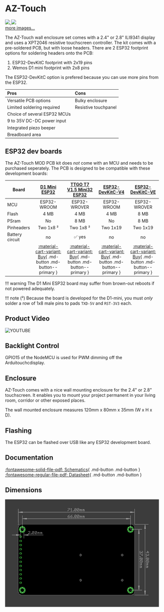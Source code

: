 # AZ-Touch

<div class="row justify-content-center">
        <a href="https://cdn.shopify.com/s/files/1/1509/1638/products/1.Main_ArduiTouch_1x_5a91fd6e-d707-48a1-bbae-31d001aaf76a_600x.jpg" data-toggle="lightbox" data-gallery="example-gallery" class="col-sm-6" data-title="AZ-Touch wall enclosure set with 2.4&quot; touchscreen" data-footer="Copyright az-delivery.de">
            <img src="https://cdn.shopify.com/s/files/1/1509/1638/products/1.Main_ArduiTouch_1x_5a91fd6e-d707-48a1-bbae-31d001aaf76a_600x.jpg" class="img-fluid">
        </a>
        <a href="https://cdn.shopify.com/s/files/1/1509/1638/products/1.main_600x.jpg" data-toggle="lightbox" data-gallery="example-gallery" class="col-sm-6" data-title="AZ-Touch wall enclosure set with 2.8&quot; touchscreen" data-footer="Copyright az-delivery.de">
            <img src="https://cdn.shopify.com/s/files/1/1509/1638/products/1.main_600x.jpg" class="img-fluid">
        </a>
</div>
<div>
        <a href="https://cdn.shopify.com/s/files/1/1509/1638/files/PXL_20201030_154855590_600x600.jpg" data-toggle="lightbox" data-gallery="example-gallery" rel="lightbox[work]" data-title="AZ-Touch Top PCB with headers" data-footer="Copyright az-delivery.de">more images...</a>
        <a href="https://cdn.shopify.com/s/files/1/1509/1638/files/PXL_20201030_155709352_600x600.jpg" data-toggle="lightbox" data-gallery="example-gallery" rel="lightbox[vacation]" data-title="AZ-Touch Bottom PCB with MCU" data-footer="Copyright az-delivery.de"></a>
        <a href="https://cdn.shopify.com/s/files/1/1509/1638/files/PXL_20201030_155641315_600x600.jpg" data-toggle="lightbox" data-gallery="example-gallery" rel="lightbox[vacation]" data-title="AZ-Touch PCB Side View" data-footer="Copyright az-delivery.de"></a>
        <a href="https://cdn.shopify.com/s/files/1/1509/1638/products/Web04_600x.jpg" data-toggle="lightbox" data-gallery="example-gallery" rel="lightbox[vacation]" data-title="Assembled AZ-Touch PCB" data-footer="Copyright az-delivery.de"></a>
</div>

The AZ-Touch wall enclosure set comes with a 2.4" or 2.8" ILI9341 display and uses a XPT2046 resistive touchscreen controller.
The kit comes with a pre-soldered PCB, but with loose headers.
There are 2 ESP32 footprint options for soldering headers onto the PCB:

1. ESP32-DevKitC footprint with 2x19 pins
2. Wemos D1 mini footprint with 2x8 pins

The ESP32-DevKitC option is prefered because you can use more pins from the ESP32.

| Pros                         | Cons
|:-----                        |:----
| Versatile PCB options        | Bulky enclosure
| Limited soldering required   | Resistive touchpanel
| Choice of several ESP32 MCUs
| 9 to 35V DC-DC power input
| Integrated piezo beeper
| Breadboard area


## ESP32 dev boards

The AZ-Touch MOD PCB kit does *not* come with an MCU and needs to be purchased seperately.
The PCB is designed to be compatible with these development boards:

| Board                   | [D1 Mini ESP32][1] | [TTGO T7 V1.5 Mini32 ESP32][2] | [ESP32-DevKitC-V4][3] | [ESP32-DevKitC-VE][4]
|-------------------------|:-------:|:-------:|:--------:|:--------:
| MCU                     | ESP32-WROOM | ESP32-WROVER | ESP32-WROOM | ESP32-WROVER
| Flash                   | 4 MB    | 4 MB   | 4 MB | 8 MB
| PSram                   | No      | 8 MB    | No      | 8 MB
| Pinheaders              | Two 1x8 ² | Two 1x8 ² | Two 1x19  | Two 1x19
| Battery circuit         | no | :white_check_mark: yes | no | no
| | [:material-cart-variant: Buy][1]{ .md-button .md-button--primary } | [:material-cart-variant: Buy][2]{ .md-button .md-button--primary } | [:material-cart-variant: Buy][3]{ .md-button .md-button--primary } | [:material-cart-variant: Buy][4]{ .md-button .md-button--primary }

!!! warning
    The D1 Mini ESP32 board may suffer from brown-out reboots if not powered adequately.

!!! note
    (²) Because the board is developed for the D1-mini, you must *only* solder a row of 1x8 male pins to pads `TXD-5V` and `RST-3V3` each.


## Product Video

![YOUTUBE](JvdXCSyFyOA)


## Backlight Control

GPIO15 of the NodeMCU is used for PWM dimming off the Arduitouchcdisplay.


## Enclosure

AZ-Touch comes with a nice wall mounting enclosure for the 2.4&quot; or 2.8&quot; touchscreen.
It enables you to mount your project permanent in your living room, corridor or other exposed places. 

The wall mounted enclosure measures 120mm x 80mm x 35mm (W x H x D).


## Flashing

The ESP32 can be flashed over USB like any ESP32 development board.


## Documentation

[:fontawesome-solid-file-pdf: Schematics][6]{ .md-button .md-button } &nbsp;
[:fontawesome-regular-file-pdf: Datasheet][7]{ .md-button .md-button }


## Dimensions

![PCB Dimensions](../assets/images/devices/lolin-24-tft-shield-dimensions.jpg)


[1]: https://www.aliexpress.com/item/32815530502.html
[2]: https://www.aliexpress.com/item/32977375539.html
[3]: https://www.az-delivery.de/nl/products/esp-32-dev-kit-c-v4
[4]: https://www.amazon.com/Espressif-ESP32-DevKitC-VE-Development-Board/dp/B087TNPQCV
[5]: https://www.aliexpress.com/item/32848833474.html
[6]: https://www.hwhardsoft.de/app/download/11868165697/AZ-Touch+MOD+schematic+V01-03-01.pdf
[7]: https://www.hwhardsoft.de/app/download/11868164297/Datasheet+AZ-Touch+MOD+Rev+B.pdf